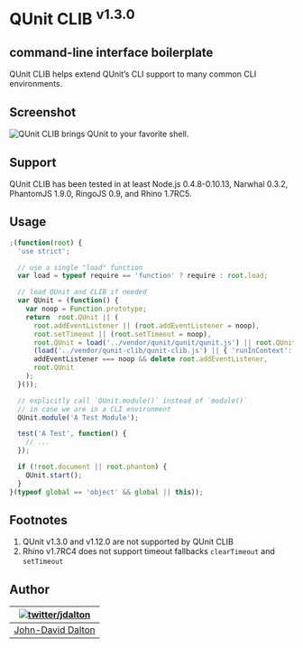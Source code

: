 # QUnit CLIB <sup>v1.3.0</sup>
## command-line interface boilerplate

QUnit CLIB helps extend QUnit’s CLI support to many common CLI environments.

## Screenshot

![QUnit CLIB brings QUnit to your favorite shell.](http://i.imgur.com/jpu9l.png)

## Support

QUnit CLIB has been tested in at least Node.js 0.4.8-0.10.13, Narwhal 0.3.2, PhantomJS 1.9.0, RingoJS 0.9, and Rhino 1.7RC5.

## Usage

```js
;(function(root) {
  'use strict';

  // use a single "load" function
  var load = typeof require == 'function' ? require : root.load;

  // load QUnit and CLIB if needed
  var QUnit = (function() {
    var noop = Function.prototype;
    return  root.QUnit || (
      root.addEventListener || (root.addEventListener = noop),
      root.setTimeout || (root.setTimeout = noop),
      root.QUnit = load('../vendor/qunit/qunit/qunit.js') || root.QUnit,
      (load('../vendor/qunit-clib/qunit-clib.js') || { 'runInContext': noop }).runInContext(root),
      addEventListener === noop && delete root.addEventListener,
      root.QUnit
    );
  }());

  // explicitly call `QUnit.module()` instead of `module()`
  // in case we are in a CLI environment
  QUnit.module('A Test Module');

  test('A Test', function() {
    // ...
  });

  if (!root.document || root.phantom) {
    QUnit.start();
  }
}(typeof global == 'object' && global || this));
```

## Footnotes

  1. QUnit v1.3.0 and v1.12.0 are not supported by QUnit CLIB
  2. Rhino v1.7RC4 does not support timeout fallbacks `clearTimeout` and `setTimeout`

## Author

| [![twitter/jdalton](http://gravatar.com/avatar/299a3d891ff1920b69c364d061007043?s=70)](http://twitter.com/jdalton "Follow @jdalton on Twitter") |
|---|
| [John-David Dalton](http://allyoucanleet.com/) |
